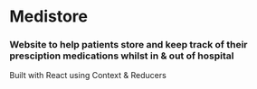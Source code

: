 # Medistore

### Website to help patients store and keep track of their presciption medications whilst in & out of hospital

Built with React using Context & Reducers